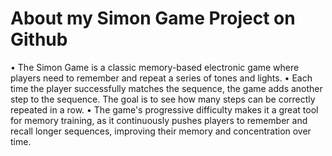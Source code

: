 # About my Simon Game Project on Github
 •
 The Simon Game is a classic memory-based electronic game 
where players need to remember and repeat a series of tones 
and lights.
 •
 Each time the player successfully matches the sequence, the 
game adds another step to the sequence. The goal is to see 
how many steps can be correctly repeated in a row. 
•
 The game's progressive difficulty makes it a great tool for 
memory training, as it continuously pushes players to 
remember and recall longer sequences, improving their 
memory and concentration over time.
